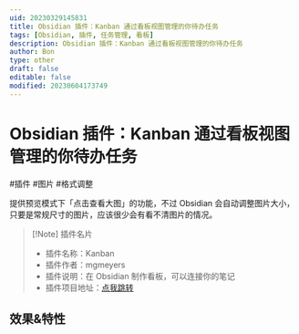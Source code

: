 ```yaml
---
uid: 20230329145831
title: Obsidian 插件：Kanban 通过看板视图管理的你待办任务
tags: [Obsidian, 插件, 任务管理, 看板]
description: Obsidian 插件：Kanban 通过看板视图管理的你待办任务
author: Bon
type: other
draft: false
editable: false
modified: 20230604173749
---
```


# Obsidian 插件：Kanban 通过看板视图管理的你待办任务

#插件 #图片 #格式调整

提供预览模式下「点击查看大图」的功能，不过 Obsidian 会自动调整图片大小，只要是常规尺寸的图片，应该很少会有看不清图片的情况。

> [!Note] 插件名片
>
> - 插件名称：Kanban
> - 插件作者：mgmeyers
> - 插件说明：在 Obsidian 制作看板，可以连接你的笔记
> - 插件项目地址：[点我跳转](https://github.com/mgmeyers/obsidian-kanban)

## 效果&特性